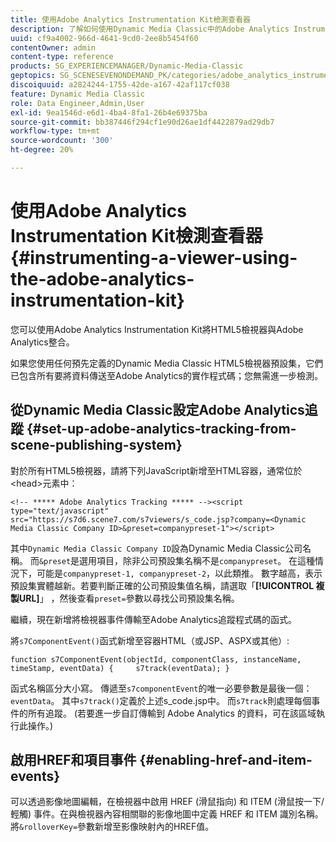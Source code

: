 ```yaml
---
title: 使用Adobe Analytics Instrumentation Kit檢測查看器
description: 了解如何使用Dynamic Media Classic中的Adobe Analytics Instrumentation Kit來檢測檢視器。
uuid: cf9a4002-966d-4641-9cd0-2ee8b5454f60
contentOwner: admin
content-type: reference
products: SG_EXPERIENCEMANAGER/Dynamic-Media-Classic
geptopics: SG_SCENESEVENONDEMAND_PK/categories/adobe_analytics_instrumentation_kit
discoiquuid: a2824244-1755-42de-a167-42af117cf038
feature: Dynamic Media Classic
role: Data Engineer,Admin,User
exl-id: 9ea1546d-e6d1-4ba4-8fa1-26b4e69375ba
source-git-commit: bb387446f294cf1e90d26ae1df4422879ad29db7
workflow-type: tm+mt
source-wordcount: '300'
ht-degree: 20%

---
```


# 使用Adobe Analytics Instrumentation Kit檢測查看器{#instrumenting-a-viewer-using-the-adobe-analytics-instrumentation-kit}

您可以使用Adobe Analytics Instrumentation Kit將HTML5檢視器與Adobe Analytics整合。

如果您使用任何預先定義的Dynamic Media Classic HTML5檢視器預設集，它們已包含所有要將資料傳送至Adobe Analytics的實作程式碼；您無需進一步檢測。

## 從Dynamic Media Classic設定Adobe Analytics追蹤 {#set-up-adobe-analytics-tracking-from-scene-publishing-system}

對於所有HTML5檢視器，請將下列JavaScript新增至HTML容器，通常位於&lt;head>元素中：

```as3
<!-- ***** Adobe Analytics Tracking ***** --><script type="text/javascript" src="https://s7d6.scene7.com/s7viewers/s_code.jsp?company=<Dynamic Media Classic Company ID>&preset=companypreset-1"></script>
```

其中`Dynamic Media Classic Company ID`設為Dynamic Media Classic公司名稱。 而`&preset`是選用項目，除非公司預設集名稱不是`companypreset`。 在這種情況下，可能是`companypreset-1, companypreset-2`，以此類推。 數字越高，表示預設集實體越新。若要判斷正確的公司預設集值名稱，請選取「**[!UICONTROL 複製URL]**」 ，然後查看`preset=`參數以尋找公司預設集名稱。

繼續，現在新增將檢視器事件傳輸至Adobe Analytics追蹤程式碼的函式。

將`s7ComponentEvent()`函式新增至容器HTML（或JSP、ASPX或其他）:

```as3
function s7ComponentEvent(objectId, componentClass, instanceName, timeStamp, eventData) {     s7track(eventData); }
```

函式名稱區分大小寫。 傳遞至`s7componentEvent`的唯一必要參數是最後一個：`eventData`。 其中`s7track()`定義於上述s_code.jsp中。 而`s7track`則處理每個事件的所有追蹤。 (若要進一步自訂傳輸到 Adobe Analytics 的資料，可在該區域執行此操作。)

## 啟用HREF和項目事件 {#enabling-href-and-item-events}

可以透過影像地圖編輯，在檢視器中啟用 HREF (滑鼠指向) 和 ITEM (滑鼠按一下/輕觸) 事件。在與檢視器內容相關聯的影像地圖中定義 HREF 和 ITEM 識別名稱。將`&rolloverKey=`參數新增至影像映射內的HREF值。

